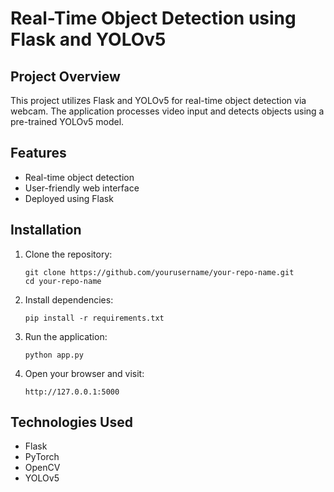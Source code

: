 # Real-Time Object Detection using Flask and YOLOv5

## Project Overview
This project utilizes Flask and YOLOv5 for real-time object detection via webcam. The application processes video input and detects objects using a pre-trained YOLOv5 model.

## Features
- Real-time object detection
- User-friendly web interface
- Deployed using Flask

## Installation

1. Clone the repository:
   ```
   git clone https://github.com/yourusername/your-repo-name.git
   cd your-repo-name
   ```
2. Install dependencies:
   ```
   pip install -r requirements.txt
   ```
3. Run the application:
   ```
   python app.py
   ```
4. Open your browser and visit:
   ```
   http://127.0.0.1:5000
   ```

## Technologies Used
- Flask
- PyTorch
- OpenCV
- YOLOv5
